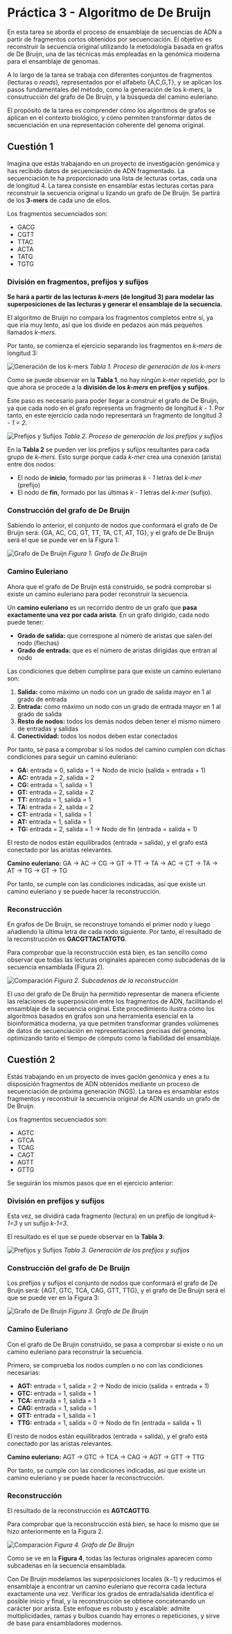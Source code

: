 # Práctica 3 - Algoritmo de De Bruijn

En esta tarea se aborda el proceso de ensamblaje de secuencias de ADN a partir de fragmentos cortos obtenidos por secuenciación.
El objetivo es reconstruir la secuencia original utilizando la metodología basada en grafos de De Bruijn, una de las 
técnicas más empleadas en la genómica moderna para el ensamblaje de genomas.

A lo largo de la tarea se trabaja con diferentes conjuntos de fragmentos (lecturas o _reads_), representados por el alfabeto 
{A,C,G,T}, y se aplican los pasos fundamentales del método, como la generación de los k-mers, la consutrucción del grafo de
De Bruijn, y la búsqueda del camino euleriano.

El propósito de la tarea es comprender cómo los algoritmos de grafos se aplican en el contexto biológico, y cómo permiten 
transformar datos de secuenciación en una representación coherente del genoma original.

## Cuestión 1

Imagina que estás trabajando en un proyecto de investigación genómica y has recibido datos de secuenciación de ADN fragmentado.
La secuenciación te ha proporcionado una lista de lecturas cortas, cada una de longitud 4. La tarea consiste en ensamblar 
estas lecturas cortas para reconstruir la secuencia original u lizando un grafo de De Bruijn. Se partirá de los **3-mers**
de cada uno de ellos.

Los fragmentos secuenciados son:

- GACG
- CGTT
- TTAC
- ACTA
- TATG
- TGTG

### División en fragmentos, prefijos y sufijos 

**Se hará a partir de las lecturas _k-mers_ (de longitud 3) para modelar las superposiciones de las lecturas y generar el 
ensamblaje de la secuencia.**

El algoritmo de Bruijn no compara los fragmentos completos entre sí, ya que iría muy lento, así que los divide en pedazos
aún más pequeños llamados _k-mers_.

Por tanto, se comienza el ejercicio separando los fragmentos en _k-mers_ de longitud 3:

![Generación de los k-mers](images/tabla1.png)
*Tabla 1. Proceso de generación de los k-mers*

Como se puede observar en la **Tabla 1**, no hay ningún _k-mer_ repetido, por lo que ahora se procede a la **división de los _k-mers_
 en prefijos y sufijos**. 

Este paso es necesario para poder llegar a construir el grafo de De Bruijn, ya que cada nodo en el grafo representa un
fragmento de longitud _k - 1_. Por tanto, en este ejercicio cada nodo representará un fragmento de longitud _3 - 1 = 2_.

![Prefijos y Sufijos](images/tabla2.png)
*Tabla 2. Proceso de generación de los prefijos y sufijos*

En la **Tabla 2** se pueden ver los prefijos y sufijos resultantes para cada grupo de _k-mers_. Esto surge porque cada _k-mer_
crea una conexión (arista) entre dos nodos:

- El nodo de **inicio**, formado por las primeras _k - 1_ letras del _k-mer_ (prefijo)
- El nodo de **fin**, formado por las últimas _k - 1_ letras del _k-mer_ (sufijo).

### Construcción del grafo de De Bruijn

Sabiendo lo anterior, el conjunto de nodos que conformará el grafo de De Bruijn será: {GA, AC, CG, GT, TT, TA, CT, AT, TG}, y el grafo
de De Bruijn será el que se puede ver en la Figura 1:

![Grafo de De Bruijn](images/grafo1.png)
*Figura 1. Grafo de De Bruijn*

### Camino Euleriano

Ahora que el grafo de De Bruijn está construido, se podrá comprobar si existe un camino euleriano para poder reconstruir 
la secuencia.

Un **camino euleriano** es un recorrido dentro de un grafo que **pasa exactamente una vez por cada arista**. En un grafo 
dirigido, cada nodo puede tener:

- **Grado de salida:** que correspone al número de aristas que salen del nodo (flechas)
- **Grado de entrada:** que es el número de aristas dirigidas que entran al nodo

Las condiciones que deben cumplirse para que existe un camino euleriano son:

1. **Salida:** como máximo un nodo con un grado de salida mayor en 1 al grado de entrada
2. **Entrada:** como máximo un nodo con un grado de entrada mayor en 1 al grado de salida
3. **Resto de nodos:** todos los demás nodos deben tener el mismo número de entradas y salidas
4. **Conectividad:** todos los nodos deben estar conectados

Por tanto, se pasa a comprobar si los nodos del camino cumplen con dichas condiciones para seguir un camino euleriano:

- **GA:** entrada = 0, salida = 1 → Nodo de inicio (salida = entrada + 1)
- **AC:** entrada = 2, salida = 2
- **CG:** entrada = 1, salida = 1
- **GT:** entrada = 2, salida = 2
- **TT:** entrada = 1, salida = 1
- **TA:** entrada = 2, salida = 2
- **CT:** entrada = 1, salida = 1
- **AT:** entrada = 1, salida = 1
- **TG:** entrada = 2, salida = 1 → Nodo de fin (entrada = salida + 1)

El resto de nodos están equilibrados (entrada = salida), y el grafo está conectado por las aristas relevantes.

**Camino euleriano:** GA → AC → CG → GT → TT → TA → AC → CT → TA → AT → TG → GT → TG

Por tanto, se cumple con las condiciones indicadas, así que existe un camino euleriano y se puede hacer la reconstrucción.

### Reconstrucción

En grafos de De Bruijn, se reconstruye tomando el primer nodo y luego añadiendo la última letra de cada nodo siguiente. Por 
tanto, el resultado de la reconstrucción es **GACGTTACTATGTG**.

Para comprobar que la reconstrucción está bien, es tan sencillo como observar que todas las lecturas originales aparecen
como subcadenas de la secuencia ensamblada (Figura 2).

![Comparación](images/comparacion_lecturas_reconstruccion_1.png)
*Figura 2. Subcadenas de la reconstrucción*

El uso del grafo de De Bruijn ha permitido representar de manera eficiente las relaciones de superposición entre los 
fragmentos de ADN, facilitando el ensamblaje de la secuencia original. Este procedimiento ilustra cómo los algoritmos 
basados en grafos son una herramienta esencial en la bioinformática moderna, ya que permiten transformar grandes 
volúmenes de datos de secuenciación en representaciones precisas del genoma, optimizando tanto el tiempo de cómputo como
la fiabilidad del ensamblaje.

## Cuestión 2

Estás trabajando en un proyecto de inves gación genómica y enes a tu disposición fragmentos de ADN obtenidos mediante un
proceso de secuenciación de próxima generación (NGS). La tarea es ensamblar estos fragmentos y reconstruir la secuencia 
original de ADN usando un grafo de De Bruijn.

Los fragmentos secuenciados son:

- AGTC
- GTCA
- TCAG
- CAGT
- AGTT
- GTTG

Se seguirán los mismos pasos que en el ejercicio anterior:

### División en prefijos y sufijos 

Esta vez, se dividirá cada fragmento (lectura) en un prefijo de longitud _k-1=3_ y un sufijo _k-1=3_. 

El resultado es el que se puede observar en la **Tabla 3**:

![Prefijos y Sufijos](images/tabla3.png)
*Tabla 3. Generación de los prefijos y sufijos*

### Construcción del grafo de De Bruijn

Los prefijos y sufijos el conjunto de nodos que conformará el grafo de De Bruijn será: {AGT, GTC, TCA, CAG, GTT, TTG},
y el grafo de De Bruijn será el que se puede ver en la Figura 3:

![Grafo de De Bruijn](images/grafo2.png)
*Figura 3. Grafo de De Bruijn*

### Camino Euleriano

Con el grafo de De Brujin construido, se pasa a comprobar si existe o no un camino euleriano para reconstruir la secuencia.

Primero, se comprueba los nodos cumplen o no con las condiciones necesarias:

- **AGT:** entrada = 1, salida = 2 → Nodo de inicio (salida = entrada + 1)
- **GTC:** entrada = 1, salida = 1 
- **TCA:** entrada = 1, salida = 1
- **CAG:** entrada = 1, salida = 1
- **GTT:** entrada = 1, salida = 1
- **TTG:** entrada = 1, salida = 0 → Nodo de fin (entrada = salida + 1)

El resto de nodos están equilibrados (entrada = salida), y el grafo está conectado por las aristas relevantes.

**Camino euleriano:** AGT → GTC → TCA → CAG → AGT → GTT → TTG

Por tanto, se cumple con las condiciones indicadas, así que existe un camino euleriano y se puede hacer la reconsctrucción.

### Reconstrucción

El resultado de la reconstrucción es **AGTCAGTTG**.

Para comprobar que la reconstrucción está bien, se hace lo mismo que se hizo anteriormente en la Figura 2.

![Comparación](images/comparacion2.png)
*Figura 4. Grafo de De Bruijn*

Como se ve en la **Figura 4**, todas las lecturas originales aparecen como subcadenas en la secuencia ensamblada.

Con De Bruijn modelamos las superposiciones locales (k−1) y reducimos el ensamblaje a encontrar un camino euleriano que
recorra cada lectura exactamente una vez. Verificar los grados de entrada/salida identifica el posible inicio y final,
y la reconstrucción se obtiene concatenando un carácter por arista. Este enfoque es robusto y escalable: admite 
multiplicidades, ramas y bulbos cuando hay errores o repeticiones, y sirve de base para ensambladores modernos.
